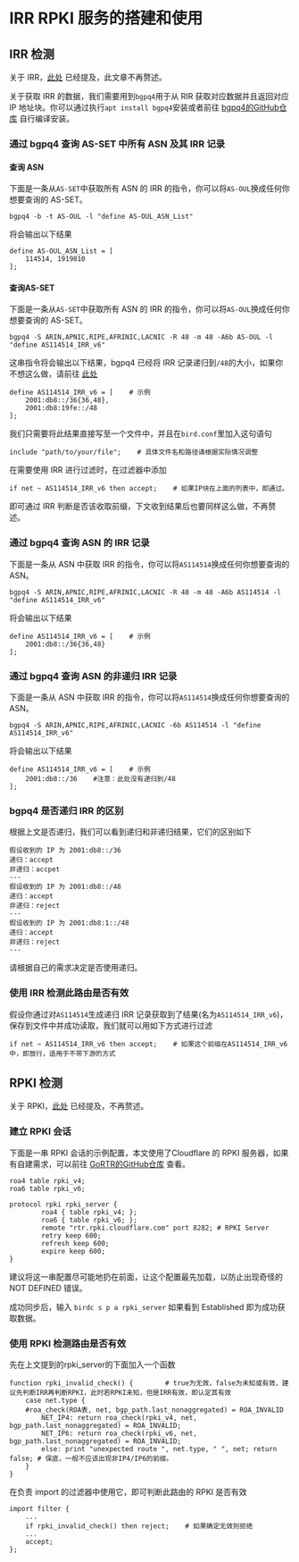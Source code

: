 # IRR RPKI 服务的搭建和使用

## IRR 检测

关于 IRR，[此处](../new-filter.md#irr) 已经提及，此文章不再赘述。

关于获取 IRR 的数据，我们需要用到`bgpq4`用于从 RIR 获取对应数据并且返回对应 IP 地址块。你可以通过执行`apt install bgpq4`安装或者前往 [bgpq4的GitHub仓库](https://github.com/bgp/bgpq4) 自行编译安装。

### 通过 bgpq4 查询 AS-SET 中所有 ASN 及其 IRR 记录

#### 查询 ASN

下面是一条从`AS-SET`中获取所有 ASN 的 IRR 的指令，你可以将`AS-OUL`换成任何你想要查询的 AS-SET。

```
bgpq4 -b -t AS-OUL -l "define AS-OUL_ASN_List" 
```

将会输出以下结果

```
define AS-OUL_ASN_List = [
    114514, 1919810
];
```

#### 查询AS-SET

下面是一条从`AS-SET`中获取所有 ASN 的 IRR 的指令，你可以将`AS-OUL`换成任何你想要查询的 AS-SET。

```
bgpq4 -S ARIN,APNIC,RIPE,AFRINIC,LACNIC -R 48 -m 48 -A6b AS-OUL -l "define AS114514_IRR_v6"
```

这串指令将会输出以下结果，bgpq4 已经将 IRR 记录递归到`/48`的大小，如果你不想这么做，请前往 [此处](irr-rpki-build-and-use.md#tong-guo-bgpq4-cha-xun-asn-de-fei-di-gui-irr-ji-lu)

```
define AS114514_IRR_v6 = [    # 示例
    2001:db8::/36{36,48},
    2001:db8:19fe::/48
];
```

我们只需要将此结果直接写至一个文件中，并且在`bird.conf`里加入这句语句

```
include "path/to/your/file";    # 具体文件名和路径请根据实际情况调整
```

在需要使用 IRR 进行过滤时，在过滤器中添加

```
if net ~ AS114514_IRR_v6 then accept;    # 如果IP块在上面的列表中，即通过。
```

即可通过 IRR 判断是否该收取前缀，下文收到结果后也要同样这么做，不再赘述。

### 通过 bgpq4 查询 ASN 的 IRR 记录

下面是一条从 ASN 中获取 IRR 的指令，你可以将`AS114514`换成任何你想要查询的 ASN。

```
bgpq4 -S ARIN,APNIC,RIPE,AFRINIC,LACNIC -R 48 -m 48 -A6b AS114514 -l "define AS114514_IRR_v6"
```

将会输出以下结果

```
define AS114514_IRR_v6 = [    # 示例
    2001:db8::/36{36,48}
];
```

### 通过 bgpq4 查询 ASN 的非递归 IRR 记录

下面是一条从 ASN 中获取 IRR 的指令，你可以将`AS114514`换成任何你想要查询的 ASN。

```
bgpq4 -S ARIN,APNIC,RIPE,AFRINIC,LACNIC -6b AS114514 -l "define AS114514_IRR_v6"
```

将会输出以下结果

```
define AS114514_IRR_v6 = [    # 示例
    2001:db8::/36    #注意：此处没有递归到/48
];
```

### bgpq4 是否递归 IRR 的区别

根据上文是否递归，我们可以看到递归和非递归结果，它们的区别如下

```
假设收到的 IP 为 2001:db8::/36
递归：accept
非递归：accpet
---
假设收到的 IP 为 2001:db8::/48
递归：accept
非递归：reject
---
假设收到的 IP 为 2001:db8:1::/48
递归：accept
非递归：reject
---
```

请根据自己的需求决定是否使用递归。

### 使用 IRR 检测此路由是否有效

假设你通过对`AS114514`生成递归 IRR 记录获取到了结果(名为`AS114514_IRR_v6`)，保存到文件中并成功读取，我们就可以用如下方式进行过滤

```
if net ~ AS114514_IRR_v6 then accept;    # 如果这个前缀在AS114514_IRR_v6中，即放行，适用于不带下游的方式
```

## RPKI 检测

关于 RPKI，[此处](../new-filter.md#rpki) 已经提及，不再赘述。

### 建立 RPKI 会话

下面是一串 RPKI 会话的示例配置，本文使用了Cloudflare 的 RPKI 服务器，如果有自建需求，可以前往 [GoRTR的GitHub仓库](https://github.com/cloudflare/gortr) 查看。

```
roa4 table rpki_v4;
roa6 table rpki_v6;

protocol rpki rpki_server {
        roa4 { table rpki_v4; };
        roa6 { table rpki_v6; };
        remote "rtr.rpki.cloudflare.com" port 8282; # RPKI Server
        retry keep 600;
        refresh keep 600;
        expire keep 600;
}
```

建议将这一串配置尽可能地扔在前面，让这个配置最先加载，以防止出现奇怪的 NOT DEFINED 错误。

成功同步后，输入 `birdc s p a rpki_server` 如果看到 Established 即为成功获取数据。

### 使用 RPKI 检测路由是否有效

先在上文提到的rpki_server的下面加入一个函数

```
function rpki_invalid_check() {        # true为无效，false为未知或有效，建议先判断IRR再判断RPKI，此时若RPKI未知，但是IRR有效，即认定其有效
    case net.type {
	#roa_check(ROA表, net, bgp_path.last_nonaggregated) = ROA_INVALID
        NET_IP4: return roa_check(rpki_v4, net, bgp_path.last_nonaggregated) = ROA_INVALID;
        NET_IP6: return roa_check(rpki_v6, net, bgp_path.last_nonaggregated) = ROA_INVALID;
        else: print "unexpected route ", net.type, " ", net; return false; # 保底，一般不应该出现非IP4/IP6的前缀。
    }
}
```

在负责 import 的过滤器中使用它，即可判断此路由的 RPKI 是否有效

```
import filter {
    ...
    if rpki_invalid_check() then reject;    # 如果确定无效则拒绝
    ...
    accept;
};
```

